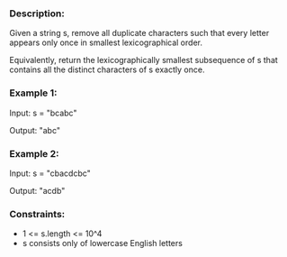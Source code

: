 ### Description:

Given a string s, remove all duplicate characters such that every letter appears only once in smallest lexicographical order.

Equivalently, return the lexicographically smallest subsequence of s that contains all the distinct characters of s exactly once.



### Example 1:

Input: s = "bcabc"

Output: "abc"

### Example 2:

Input: s = "cbacdcbc"

Output: "acdb" 



### Constraints:

- 1 <= s.length <= 10^4
- s consists only of lowercase English letters